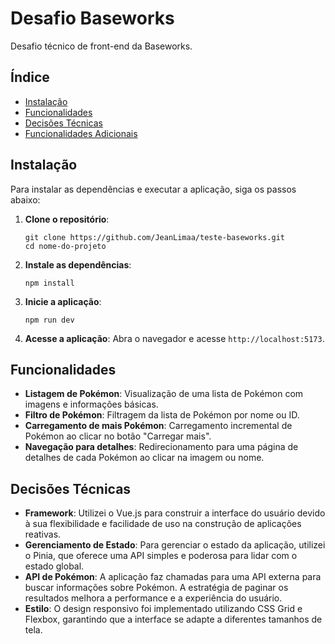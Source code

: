 # Desafio Baseworks

Desafio técnico de front-end da Baseworks.

## Índice

- [Instalação](#instalação)
- [Funcionalidades](#funcionalidades)
- [Decisões Técnicas](#decisões-técnicas)
- [Funcionalidades Adicionais](#funcionalidades-adicionais)

## Instalação

Para instalar as dependências e executar a aplicação, siga os passos abaixo:

1. **Clone o repositório**:
    ```
    git clone https://github.com/JeanLimaa/teste-baseworks.git
    cd nome-do-projeto
    ```

2. **Instale as dependências**:
    ```
    npm install
    ```

3. **Inicie a aplicação**:
    ```
    npm run dev
    ```

4. **Acesse a aplicação**:
   Abra o navegador e acesse `http://localhost:5173`.

## Funcionalidades

- **Listagem de Pokémon**: Visualização de uma lista de Pokémon com imagens e informações básicas.
- **Filtro de Pokémon**: Filtragem da lista de Pokémon por nome ou ID.
- **Carregamento de mais Pokémon**: Carregamento incremental de Pokémon ao clicar no botão "Carregar mais".
- **Navegação para detalhes**: Redirecionamento para uma página de detalhes de cada Pokémon ao clicar na imagem ou nome.

## Decisões Técnicas

- **Framework**: Utilizei o Vue.js para construir a interface do usuário devido à sua flexibilidade e facilidade de uso na construção de aplicações reativas.
- **Gerenciamento de Estado**: Para gerenciar o estado da aplicação, utilizei o Pinia, que oferece uma API simples e poderosa para lidar com o estado global.
- **API de Pokémon**: A aplicação faz chamadas para uma API externa para buscar informações sobre Pokémon. A estratégia de paginar os resultados melhora a performance e a experiência do usuário.
- **Estilo**: O design responsivo foi implementado utilizando CSS Grid e Flexbox, garantindo que a interface se adapte a diferentes tamanhos de tela.